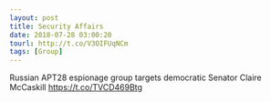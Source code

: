 ```yaml
---
layout: post
title: Security Affairs
date: 2018-07-28 03:00:20
tourl: http://t.co/V3OIFUqNCm
tags: [Group]
---
```

Russian APT28 espionage group targets democratic Senator Claire McCaskill  https://t.co/TVCD469Btg